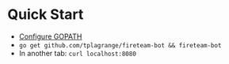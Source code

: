 # Quick Start
 - [Configure GOPATH](https://golang.org/doc/code.html)
 - ```go get github.com/tplagrange/fireteam-bot && fireteam-bot```
 - In another tab: ```curl localhost:8080```
